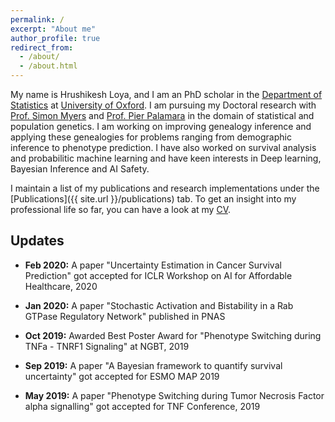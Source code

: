 ```yaml
---
permalink: /
excerpt: "About me"
author_profile: true
redirect_from: 
  - /about/
  - /about.html
---
```


My name is Hrushikesh Loya, and I am an PhD scholar in the [Department of Statistics](http://www.stats.ox.ac.uk/) at [University of Oxford](http://www.ox.ac.uk/). I am pursuing my Doctoral research with [Prof. Simon Myers](https://www.stats.ox.ac.uk/all-people/simon-myers/) and [Prof. Pier Palamara](http://www.stats.ox.ac.uk/all-people/pier-francesco-palamara/) in the domain of statistical and population genetics. I am working on improving genealogy inference and applying these genealogies for problems ranging from demographic inference to phenotype prediction. I have also worked on survival analysis and probabilitic machine learning and have keen interests in Deep learning, Bayesian Inference and AI Safety.

I maintain a list of my publications and research implementations under the [Publications]({{ site.url }}/publications) tab. To get an insight into my professional life so far, you can have a look at my [CV](/images/Hrushikesh_Loya_IITB_CV_company.pdf).

## Updates
* <b>Feb 2020:</b> A paper "Uncertainty Estimation in Cancer Survival Prediction" got accepted for ICLR Workshop on AI for Affordable Healthcare, 2020

* <b>Jan 2020:</b> A paper "Stochastic Activation and Bistability in a Rab GTPase Regulatory Network" published in PNAS

* <b>Oct 2019:</b> Awarded Best Poster Award for "Phenotype Switching during TNFa - TNRF1 Signaling" at NGBT, 2019

* <b>Sep 2019:</b> A paper "A Bayesian framework to quantify survival uncertainty" got accepted for ESMO MAP 2019

* <b>May 2019:</b> A paper "Phenotype Switching during Tumor Necrosis Factor alpha signalling" got accepted for TNF Conference, 2019 
